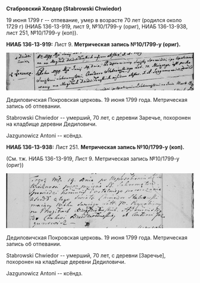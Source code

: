 **Стабровский Хведор (Stabrowski Chwiedor)**

19 июня 1799 г -- отпевание, умер в возрасте 70 лет (родился около 1729
г) (НИАБ 136-13-919, лист 9, №10/1799-у (ориг), НИАБ 136-13-938, лист
251, №10/1799-у (коп)).

**НИАБ 136-13-919:** Лист 9. **Метрическая запись №10/1799-у (ориг).**

![](./media/22d106aa1205a99b62e18025477faa6b6f933ec4.png)

Дедиловичская Покровская церковь. 19 июня 1799 года. Метрическая запись
об отпевании.

Stabrowski Chwiedor -- умерший, 70 лет, с деревни Заречье, похоронен на
кладбище деревни Дедиловичи.

Jazgunowicz Antoni -- ксёндз.

**НИАБ 136-13-938:** Лист 251. **Метрическая запись №10/1799-у (коп).**

(См. тж. НИАБ 136-13-919, Лист 9. Метрическая запись №10/1799-у (ориг))

![](./media/99ef3d0f4b728bac0c678ecacdd07f1fa39af9d0.png)

Дедиловичская Покровская церковь. 19 июня 1799 года. Метрическая запись
об отпевании.

Stabrowski Chwiedor -- умерший, 70 лет, с деревни \[Заречье\], похоронен
на кладбище деревни Дедиловичи.

Jazgunowicz Antoni -- ксёндз.
